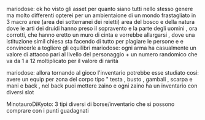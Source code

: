 mariodose: ok ho visto gli asset per quanto siano tutti nello stesso genere ma molto differenti opterei per un ambientaione di un mondo frastagliato in 3 macro aree (area dei sotterranei dei reietti) area del bosco e della natura dove le arti dei druidi hanno preso il sopravento e la parte degli uomini , ora corrotti, che hanno eretto un muro di cinta e vorrebbe allargarsi , dove una istituzione simil chiesa sta facendo di tutto per plagiare le persone e e convincerle a togliere gli equilibri mariodose: ogni arma ha casualmente un valore di attacco pari al livello del personaggio + un numero randomico che va da 1 a 12 moltiplicato per il valore di rarità  


mariodose: allora tornando al gioco l'inventario potrebbe esse studiato cosi: avere un equip per zona del corpo tipo " testa , busto , gambali , scarpa e mani e back , nel back puoi mettere zaino e ogni zaino ha un inventario con diversi slot

MinotauroDiKyoto: 3 tipi diversi di borse/inventario che si possono comprare con i punti guadagnati

